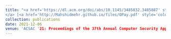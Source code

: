 ```yaml
---
title: "<a href='https://dl.acm.org/doi/abs/10.1145/3485832.3485887' style='color: #032670;'>OPay: an Orientation-based Contactless Payment Solution Against Passive Attacks
</a> [<a href='http://Mahshidmehr.github.io/files/OPay.pdf' style='color: #034a03;'>Download PDF</a>]"
collection: publications
date: 2021-12-06
venue: 'ACSAC '21: Proceedings of the 37th Annual Computer Security Applications Conference'
--- 
```


